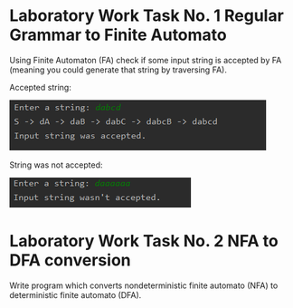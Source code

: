 # Laboratory Work Task No. 1 Regular Grammar to Finite Automato

Using Finite Automaton (FA) check if some input string is accepted by FA (meaning you could generate that string by traversing FA).

Accepted string:

<img src="/venv/dfa_accepted.PNG"/>

String was not accepted:

<img src="/venv/dfa_notaccept.PNG"/>

# Laboratory Work Task No. 2 NFA to DFA conversion

Write program which converts nondeterministic finite automato (NFA) to deterministic finite automato (DFA).



